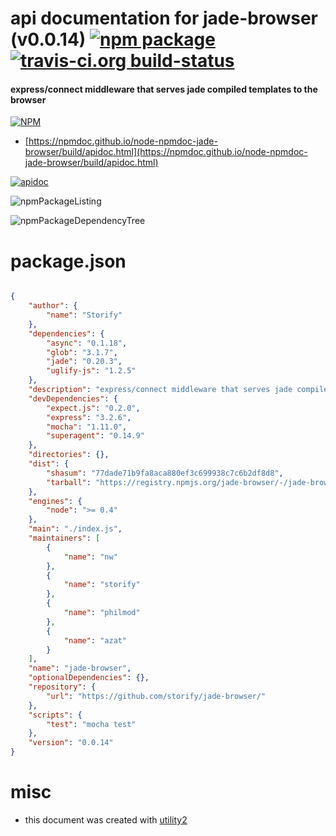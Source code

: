 # api documentation for  jade-browser (v0.0.14)  [![npm package](https://img.shields.io/npm/v/npmdoc-jade-browser.svg?style=flat-square)](https://www.npmjs.org/package/npmdoc-jade-browser) [![travis-ci.org build-status](https://api.travis-ci.org/npmdoc/node-npmdoc-jade-browser.svg)](https://travis-ci.org/npmdoc/node-npmdoc-jade-browser)
#### express/connect middleware that serves jade compiled templates to the browser

[![NPM](https://nodei.co/npm/jade-browser.png?downloads=true&downloadRank=true&stars=true)](https://www.npmjs.com/package/jade-browser)

- [https://npmdoc.github.io/node-npmdoc-jade-browser/build/apidoc.html](https://npmdoc.github.io/node-npmdoc-jade-browser/build/apidoc.html)

[![apidoc](https://npmdoc.github.io/node-npmdoc-jade-browser/build/screenCapture.buildCi.browser.%252Ftmp%252Fbuild%252Fapidoc.html.png)](https://npmdoc.github.io/node-npmdoc-jade-browser/build/apidoc.html)

![npmPackageListing](https://npmdoc.github.io/node-npmdoc-jade-browser/build/screenCapture.npmPackageListing.svg)

![npmPackageDependencyTree](https://npmdoc.github.io/node-npmdoc-jade-browser/build/screenCapture.npmPackageDependencyTree.svg)



# package.json

```json

{
    "author": {
        "name": "Storify"
    },
    "dependencies": {
        "async": "0.1.18",
        "glob": "3.1.7",
        "jade": "0.20.3",
        "uglify-js": "1.2.5"
    },
    "description": "express/connect middleware that serves jade compiled templates to the browser",
    "devDependencies": {
        "expect.js": "0.2.0",
        "express": "3.2.6",
        "mocha": "1.11.0",
        "superagent": "0.14.9"
    },
    "directories": {},
    "dist": {
        "shasum": "77dade71b9fa8aca880ef3c699938c7c6b2df8d8",
        "tarball": "https://registry.npmjs.org/jade-browser/-/jade-browser-0.0.14.tgz"
    },
    "engines": {
        "node": ">= 0.4"
    },
    "main": "./index.js",
    "maintainers": [
        {
            "name": "nw"
        },
        {
            "name": "storify"
        },
        {
            "name": "philmod"
        },
        {
            "name": "azat"
        }
    ],
    "name": "jade-browser",
    "optionalDependencies": {},
    "repository": {
        "url": "https://github.com/storify/jade-browser/"
    },
    "scripts": {
        "test": "mocha test"
    },
    "version": "0.0.14"
}
```



# misc
- this document was created with [utility2](https://github.com/kaizhu256/node-utility2)
